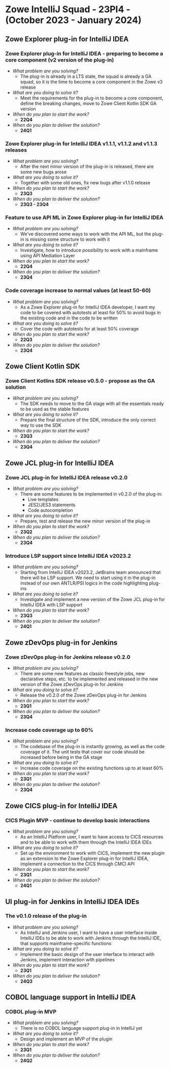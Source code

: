 # Zowe IntelliJ Squad - 23PI4 - (October 2023 - January 2024)

## Zowe Explorer plug-in for IntelliJ IDEA

### Zowe Explorer plug-in for IntelliJ IDEA - preparing to become a core component (v2 version of the plug-in)
- _What problem are you solving?_
    - The plug-in is already in a LTS state, the squad is already a GA squad, so it is the time to become a core component in the Zowe v3 release
- _What are you doing to solve it?_
    - Meet the requirements for the plug-in to become a core component, define the breaking changes, move to Zowe Client Kotlin SDK GA version 
- _When do you plan to start the work?_
    - **22Q4**
- _When do you plan to deliver the solution?_
    - **24Q1**
 
### Zowe Explorer plug-in for IntelliJ IDEA v1.1.1, v1.1.2 and v1.1.3 releases
- _What problem are you solving?_
    - After the next minor version of the plug-in is released, there are some new bugs arose
- _What are you doing to solve it?_
    - Together with some old ones, fix new bugs after v1.1.0 release
- _When do you plan to start the work?_
    - **23Q3**
- _When do you plan to deliver the solution?_
    - **23Q3 - 23Q4**
 
### Feature to use API ML in Zowe Explorer plug-in for IntelliJ IDEA
- _What problem are you solving?_
    - We've discovered some ways to work with the API ML, but the plug-in is missing some structure to work with it
- _What are you doing to solve it?_
    - Investigate, how to introduce possibility to work with a mainframe using API Mediation Layer
- _When do you plan to start the work?_
    - **22Q4**
- _When do you plan to deliver the solution?_
    - **23Q4**

### Code coverage increase to normal values (at least 50-60)
- _What problem are you solving?_
    - As a Zowe Explorer plug-in for IntelliJ IDEA developer, I want my code to be covered with autotests at least for 50% to avoid bugs in the existing code and in the code to be written
- _What are you doing to solve it?_
    - Cover the code with autotests for at least 50% coverage
- _When do you plan to start the work?_
    - **22Q3**
- _When do you plan to deliver the solution?_
    - **23Q4**

## Zowe Client Kotlin SDK

### Zowe Client Kotlins SDK release v0.5.0 - propose as the GA solution
- _What problem are you solving?_
    - The SDK needs to move to the GA stage with all the essentials ready to be used as the stable features
- _What are you doing to solve it?_
    - Prepare the final structure of the SDK, introduce the only correct way to use the SDK
- _When do you plan to start the work?_
    - **23Q3**
- _When do you plan to deliver the solution?_
    - **23Q4**

## Zowe JCL plug-in for IntelliJ IDEA

### Zowe JCL plug-in for IntelliJ IDEA release v0.2.0
- _What problem are you solving?_
    - There are some features to be implemented in v0.2.0 of the plug-in:
        - Live templates
        - JES2/JES3 statements
        - Code autocompletion
- _What are you doing to solve it?_
    - Prepare, test and release the new minor version of the plug-in
- _When do you plan to start the work?_
    - **23Q2**
- _When do you plan to deliver the solution?_
    - **23Q4**

### Introduce LSP support since IntelliJ IDEA v2023.2
- _What problem are you solving?_
    - Starting from IntelliJ IDEA v2023.2, JetBrains team announced that there will be LSP support. We need to start using it in the plug-in instead of our own ANTLR/PSI logics in the code highlighting plug-ins
- _What are you doing to solve it?_
    - Investigate and implement a new version of the Zowe JCL plug-in for IntelliJ IDEA with LSP support
- _When do you plan to start the work?_
    - **23Q3**
- _When do you plan to deliver the solution?_
    - **24Q1**

## Zowe zDevOps plug-in for Jenkins

### Zowe zDevOps plug-in for Jenkins release v0.2.0
- _What problem are you solving?_
    - There are some new features as classic freestyle jobs, new declarative steps, etc. to be implemented and released in the new version of the Zowe zDevOps plug-in for Jenkins
- _What are you doing to solve it?_
    - Release the v0.2.0 of the Zowe zDevOps plug-in for Jenkins
- _When do you plan to start the work?_
    - **23Q1**
- _When do you plan to deliver the solution?_
    - **23Q4**
 
### Increase code coverage up to 60%
- _What problem are you solving?_
    - The codebase of the plug-in is instantly growing, as well as the code coverage of it. The unit tests that cover our code should be increased before being in the GA stage
- _What are you doing to solve it?_
    - Increase code coverage on the existing functions up to at least 60%
- _When do you plan to start the work?_
    - **23Q1**
- _When do you plan to deliver the solution?_
    - **23Q4**

## Zowe CICS plug-in for IntelliJ IDEA

### CICS Plugin MVP - continue to develop basic interactions
- _What problem are you solving?_
    - As an IntelliJ Platform user, I want to have access to CICS resources and to be able to work with them through the IntelliJ IDEA IDEs
- _What are you doing to solve it?_
    - Set up the environment to work with CICS, implement the new plugin as an extension to the Zowe Explorer plug-in for IntelliJ IDEA, implement a connection to the CICS through CMCI API
- _When do you plan to start the work?_
    - **23Q1**
- _When do you plan to deliver the solution?_
    - **24Q1**

## UI plug-in for Jenkins in IntelliJ IDEA IDEs

### The v0.1.0 release of the plug-in
- _What problem are you solving?_
    - As IntelliJ and Jenkins user, I want to have a user interface inside IntelliJ IDEs to be able to work with Jenkins through the IntelliJ IDE, that supports mainframe-specific functions
- _What are you doing to solve it?_
    - Implement the basic design of the user interface to interact with Jenkins, implement interaction with pipelines
- _When do you plan to start the work?_
    - **23Q1**
- _When do you plan to deliver the solution?_
    - **24Q3**

## COBOL language support in IntelliJ IDEA

### COBOL plug-in MVP
- _What problem are you solving?_
    - There is no COBOL language support plug-in in IntelliJ yet
- _What are you doing to solve it?_
    - Design and implement an MVP of the plugin
- _When do you plan to start the work?_
    - **23Q1**
- _When do you plan to deliver the solution?_
    - **24Q2**
